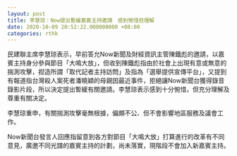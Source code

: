 ```yaml
---
layout: post
title: 李慧琼：Now提出暫緩嘉賓主持邀請　感到惋惜但理解
date: 2020-10-09 20:52:22.000000000 +08:00
categories: rthk
---
```


民建聯主席李慧琼表示，早前答允Now新聞及財經資訊主管陳鐵彪的邀請，以嘉賓主持身分參與節目「大鳴大放」，但收到陳鐵彪指由於社會上出現有意或無意的揣測攻擊，揑造所謂「取代記者主持訪問」及指為「選舉提供宣傳平台」，又提到有報道指台灣殺人案死者潘曉穎的母親因最近事件，拒絕讓Now新聞台獲得錄音錄影片段，所以決定提出暫緩有關邀請。李慧琼表示感到十分惋惜，但充分理解及尊重有關决定。

李慧琼重申，有關揣測攻擊毫無根據，偏頗不公、但不會影響地區服務及議會工作。

Now新聞台發言人回應指留意到各方對節目「大鳴大放」打算進行的改革有不同意見，廣邀不同光譜的嘉賓主持的計劃，尚未落實，現階段不會加入新嘉賓主持。
